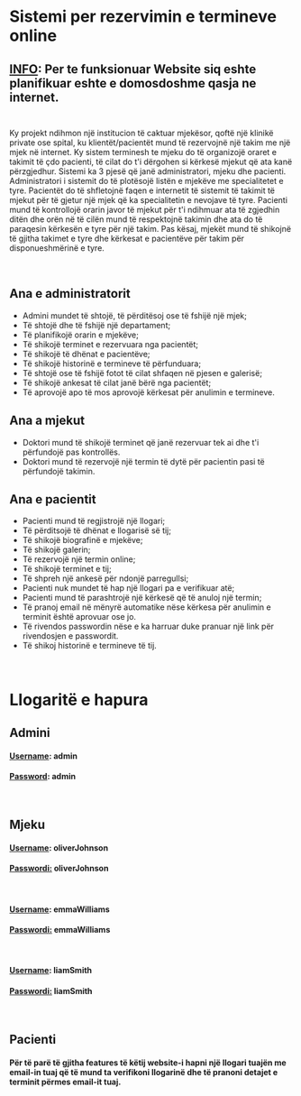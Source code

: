 # Sistemi per rezervimin e termineve online

## <u>INFO</u>: Per te funksionuar Website siq eshte planifikuar eshte e domosdoshme qasja ne internet. <br> <br>

Ky projekt ndihmon një institucion të caktuar mjekësor, qoftë një klinikë
private ose spital, ku klientët/pacientët mund të rezervojnë një takim me një mjek në internet. Ky sistem terminesh te mjeku do të organizojë oraret e takimit të çdo pacienti, të cilat do t'i dërgohen si kërkesë mjekut që ata kanë përzgjedhur. Sistemi ka 3 pjesë që janë administratori, mjeku dhe pacienti. Administratori i sistemit do të plotësojë listën e mjekëve me specialitetet e tyre. Pacientët do të shfletojnë faqen e internetit të sistemit të takimit të mjekut për të gjetur një mjek që ka specialitetin e nevojave të tyre. Pacienti mund të kontrollojë orarin javor të mjekut për t'i ndihmuar ata të zgjedhin ditën dhe orën në të cilën mund të respektojnë takimin dhe ata do të paraqesin kërkesën e tyre për një takim. Pas kësaj, mjekët mund të shikojnë të gjitha takimet e tyre dhe kërkesat e pacientëve për takim për disponueshmërinë e tyre.

<br>

## Ana e administratorit
- Admini mundet të shtojë, të përditësoj ose të fshijë një mjek;
- Të shtojë dhe të fshijë një departament;
- Të planifikojë orarin e mjekëve;
- Të shikojë terminet e rezervuara nga pacientët;
- Të shikojë të dhënat e pacientëve;
- Të shikojë historinë e termineve të përfunduara;
- Të shtojë ose të fshijë fotot të cilat shfaqen në pjesen e galerisë;
- Të shikojë ankesat të cilat janë bërë nga pacientët;
- Të aprovojë apo të mos aprovojë kërkesat për anulimin e termineve.

## Ana a mjekut
- Doktori mund të shikojë terminet që janë rezervuar tek ai dhe t'i përfundojë pas kontrollës.
- Doktori mund të rezervojë një termin të dytë për pacientin pasi të përfundojë takimin.

## Ana e pacientit
- Pacienti mund të regjistrojë një llogari;
- Të përditsojë të dhënat e llogarisë së tij;
- Të shikojë biografinë e mjekëve;
- Të shikojë galerin;
- Të rezervojë një termin online;
- Të shikojë terminet e tij;
- Të shpreh një ankesë për ndonjë parregullsi;
- Pacienti nuk mundet të hap një llogari pa e verifikuar atë; 
- Pacienti mund të parashtrojë një kërkesë që të anuloj një termin;
- Të pranoj email në mënyrë automatike nëse kërkesa për anulimin e terminit është aprovuar ose jo.
- Të rivendos passwordin nëse e ka harruar duke pranuar një link për rivendosjen e passwordit.
- Të shikoj historinë e termineve të tij.

<br> 

# Llogaritë e hapura
## Admini
#### <u>Username</u>: admin
#### <u>Password</u>: admin 
<br> 

## Mjeku
#### <u>Username</u>: oliverJohnson
#### <u>Passwordi:</u> oliverJohnson
<br>

#### <u>Username</u>: emmaWilliams
#### <u>Passwordi:</u> emmaWilliams
<br> 

#### <u>Username</u>: liamSmith   
#### <u>Passwordi:</u> liamSmith

<br>

## Pacienti
#### Për të parë të gjitha features të këtij website-i hapni një llogari tuajën me email-in tuaj që të mund ta verifikoni llogarinë dhe të pranoni detajet e terminit përmes email-it tuaj.

